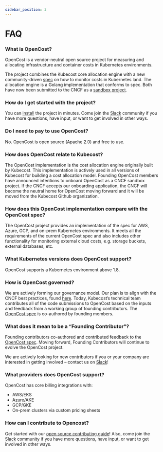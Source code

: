 ```yaml
---
sidebar_position: 3
---
```


# FAQ

### What is OpenCost?

OpenCost is a vendor-neutral open source project for measuring and allocating infrastructure and container costs in Kubernetes environments.

The project combines the Kubecost core allocation engine with a new community-driven [spec](https://github.com/kubecost/opencost/tree/develop/spec) on how to monitor costs in Kubernetes land. The allocation engine is a Golang implementation that conforms to spec. Both have now been submitted to the CNCF as a [sandbox project](https://www.cncf.io/sandbox-projects/).

### How do I get started with the project?

You can [install](install.md) the project in minutes. Come join the [Slack](https://join.slack.com/t/kubecost/shared_invite/enQtNTA2MjQ1NDUyODE5LWFjYzIzNWE4MDkzMmUyZGU4NjkwMzMyMjIyM2E0NGNmYjExZjBiNjk1YzY5ZDI0ZTNhZDg4NjlkMGRkYzFlZTU) community if you have more questions, have input, or want to get involved in other ways.

### Do I need to pay to use OpenCost?

No. OpenCost is open source (Apache 2.0) and free to use.

### How does OpenCost relate to Kubecost?
The OpenCost implementation is the cost allocation engine originally built by Kubecost. This implementation is actively used in all versions of Kubecost for building a cost allocation model. Founding OpenCost members have announced intentions to onboard OpenCost as a CNCF sandbox project. If the CNCF accepts our onboarding application, the CNCF will become the neutral home for OpenCost moving forward and it will be moved from the Kubecost Github organization.

### How does this OpenCost implementation compare with the OpenCost spec?

The OpenCost project provides an implementation of the spec for AWS, Azure, GCP, and on-prem Kubernetes environments. It meets all the requirements of the current OpenCost spec and also includes other functionality for monitoring external cloud costs, e.g. storage buckets, external databases, etc.

### What Kubernetes versions does OpenCost support?

OpenCost supports a Kubernetes environment above 1.8.

### How is OpenCost governed?

We are actively forming our governance model. Our plan is to align with the CNCF best practices, found [here](https://www.cncf.io/blog/2019/08/30/cncf-technical-principles-and-open-governance-success/). Today, Kubecost’s technical team contributes all of the code submissions to OpenCost based on the inputs and feedback from a working group of founding contributors. The [OpenCost spec](https://github.com/kubecost/opencost/tree/develop/spec) is co-authored by founding members.

### What does it mean to be a “Founding Contributor”?

Founding contributors co-authored and contributed feedback to the [OpenCost spec](https://github.com/kubecost/opencost/tree/develop/spec). Moving forward, Founding Contributors will continue to evolve the OpenCost project.

We are actively looking for new contributors if you or your company are interested in getting involved – contact us on [Slack](https://join.slack.com/share/enQtMzY5MDY3NjAyODIyNC0yOWY3Mjc2ZWFhMjNlYWNiZWFhNDAwNWE2MWE1OGY0MzJmNGRlNjlhNjM0MzI4ZDBiYzI1OWZlNjYzY2JhM2Yw)!

### What providers does OpenCost support?

OpenCost has core billing integrations with:

- AWS/EKS
- Azure/AKE
- GCP/GKE
- On-prem clusters via custom pricing sheets

### How can I contribute to Opencost?
Get started with our [open source contributing guide](https://github.com/kubecost/opencost/blob/develop/CONTRIBUTING.md)! Also, come join the [Slack](https://join.slack.com/t/kubecost/shared_invite/enQtNTA2MjQ1NDUyODE5LWFjYzIzNWE4MDkzMmUyZGU4NjkwMzMyMjIyM2E0NGNmYjExZjBiNjk1YzY5ZDI0ZTNhZDg4NjlkMGRkYzFlZTU) community if you have more questions, have input, or want to get involved in other ways. 
